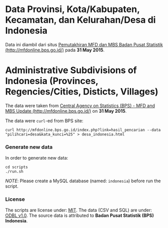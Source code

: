# Data Provinsi, Kota/Kabupaten, Kecamatan, dan Kelurahan/Desa di Indonesia
Data ini diambil dari situs [Pemutakhiran MFD dan MBS
Badan Pusat Statistik (http://mfdonline.bps.go.id/)](http://mfdonline.bps.go.id/) pada **31 May 2015**.

# Administrative Subdivisions of Indonesia (Provinces, Regencies/Cities, Disticts, Villages)
The data were taken from [Central Agency on Statistics (BPS) - MFD and MBS Update (http://mfdonline.bps.go.id/)](http://mfdonline.bps.go.id/) on **31 May 2015**.

The data were `curl`-ed from BPS site:

    curl http://mfdonline.bps.go.id/index.php?link=hasil_pencarian --data "pilihcari=desa&kata_kunci=%25" > desa_indonesia.html

### Generate new data

In order to generate new data:

	cd scripts
	./run.sh

*NOTE*: Please create a MySQL database (named: `indonesia`) before run the script.

### License

The scripts are license under: [MIT](license.md).
The data (CSV and SQL) are under: [ODBL v1.0](odbl-10.md).
The source data is attributed to **Badan Pusat Statistik (BPS) Indonesia**.